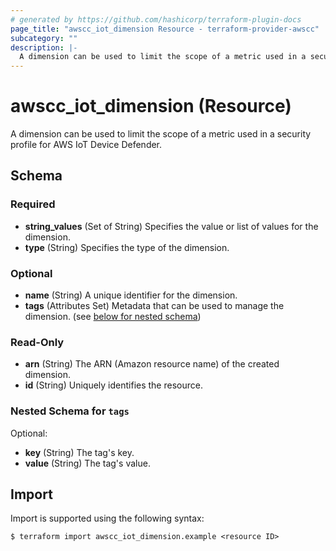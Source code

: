 ```yaml
---
# generated by https://github.com/hashicorp/terraform-plugin-docs
page_title: "awscc_iot_dimension Resource - terraform-provider-awscc"
subcategory: ""
description: |-
  A dimension can be used to limit the scope of a metric used in a security profile for AWS IoT Device Defender.
---
```


# awscc_iot_dimension (Resource)

A dimension can be used to limit the scope of a metric used in a security profile for AWS IoT Device Defender.



<!-- schema generated by tfplugindocs -->
## Schema

### Required

- **string_values** (Set of String) Specifies the value or list of values for the dimension.
- **type** (String) Specifies the type of the dimension.

### Optional

- **name** (String) A unique identifier for the dimension.
- **tags** (Attributes Set) Metadata that can be used to manage the dimension. (see [below for nested schema](#nestedatt--tags))

### Read-Only

- **arn** (String) The ARN (Amazon resource name) of the created dimension.
- **id** (String) Uniquely identifies the resource.

<a id="nestedatt--tags"></a>
### Nested Schema for `tags`

Optional:

- **key** (String) The tag's key.
- **value** (String) The tag's value.

## Import

Import is supported using the following syntax:

```shell
$ terraform import awscc_iot_dimension.example <resource ID>
```
